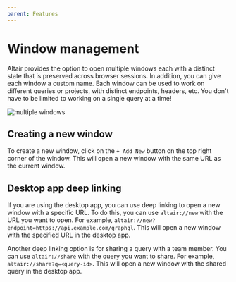 ```yaml
---
parent: Features
---
```


# Window management

Altair provides the option to open multiple windows each with a distinct state that is preserved across browser sessions. In addition, you can give each window a custom name. Each window can be used to work on different queries or projects, with distinct endpoints, headers, etc. You don't have to be limited to working on a single query at a time!

![multiple windows](/assets/img/docs/window-management-window-tabs.png)

## Creating a new window

To create a new window, click on the `+ Add New` button on the top right corner of the window. This will open a new window with the same URL as the current window.

## Desktop app deep linking

If you are using the desktop app, you can use deep linking to open a new window with a specific URL. To do this, you can use `altair://new` with the URL you want to open. For example, `altair://new?endpoint=https://api.example.com/graphql`. This will open a new window with the specified URL in the desktop app.

Another deep linking option is for sharing a query with a team member. You can use `altair://share` with the query you want to share. For example, `altair://share?q=<query-id>`. This will open a new window with the shared query in the desktop app.
